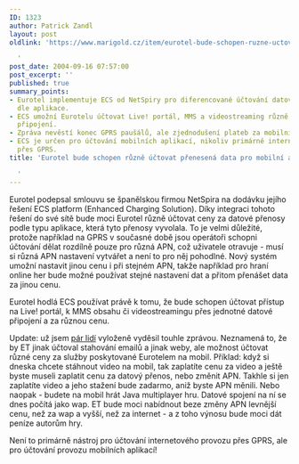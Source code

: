 ```yaml
---
ID: 1323
author: Patrick Zandl
layout: post
oldlink: 'https://www.marigold.cz/item/eurotel-bude-schopen-ruzne-uctovat-prenesena-data-pro-mobilni-aplikace

  '
post_date: 2004-09-16 07:57:00
post_excerpt: ''
published: true
summary_points:
- Eurotel implementuje ECS od NetSpiry pro diferencované účtování datových přenosů
  dle aplikace.
- ECS umožní Eurotelu účtovat Live! portál, MMS a videostreaming různě přes jednotné
  připojení.
- Zpráva nevěstí konec GPRS paušálů, ale zjednodušení plateb za mobilní obsah Eurotelu.
- ECS je určen pro účtování mobilních aplikací, nikoliv primárně internetového provozu
  přes GPRS.
title: 'Eurotel bude schopen různě účtovat přenesená data pro mobilní aplikace

  '
---
```


<p>
Eurotel podepsal smlouvu se španělskou firmou NetSpira na dodávku jejího řešení ECS platform (Enhanced Charging Solution). Díky integraci tohoto řešení do své sítě bude moci Eurotel různě účtovat ceny za datové přenosy podle typu aplikace, která tyto přenosy vyvolala. To je velmi důležité, protože například na GPRS v současné době jsou operátoři schopni účtování dělat rozdílně pouze pro různá APN, což uživatele otravuje - musí si různá APN nastavení vytvářet a není to pro něj pohodlné. Nový systém umožní nastavit jinou cenu i při stejném APN, takže například pro hraní online her bude možné používat stejné nastavení dat a přitom přenášet data za jinou cenu. </p>

<p>
Eurotel hodlá ECS používat právě k tomu, že bude schopen účtovat přístup na Live! portál, k MMS obsahu či videostreamingu přes jednotné datové připojení a za různou cenu.
</p>

<p>
Update: už jsem <a href="http://blog.macich.net/1095334013-konec-opravdoveho-gprs-pausalu-u-eurotelu.html">pár lidí</a> vyloženě vyděsil touhle zprávou. Neznamená to, že by ET jinak účtoval stahování emailů a jinak weby, ale možnost účtovat různé ceny za služby poskytované Eurotelem na mobil. Příklad: když si dneska chcete stáhnout video na mobil, tak zaplatíte cenu za video a ještě byste museli zaplatit cenu za datový přenos, nebo změnit APN. Takhle si jen zaplatíte video a jeho stažení bude zadarmo, aniž byste APN měnili. Nebo naopak - budete na mobil hrát Java multiplayer hru. Datové spojení na ní se dnes počítá jako wap. ET bude moci nabídnout beze změny APN levnější cenu, než za wap a vyšší, než za internet - a z toho výnosu bude moci dát peníze autorům hry. </p>

<p>
Není to primárně nástroj pro účtování internetového provozu přes GPRS, ale pro účtování provozu mobilních aplikací!</p>